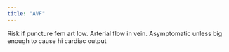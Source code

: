 ```yaml
---
title: "AVF"
---
```

Risk if puncture fem art low. Arterial flow in vein. Asymptomatic unless big enough to cause hi cardiac output

